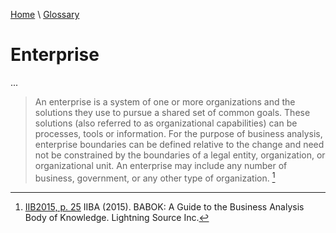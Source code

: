 [Home](../../index.html) \ [Glossary](glossary.html)

# Enterprise

...  

> An enterprise is a system of one or more organizations and the solutions they use to pursue a shared set of common goals. These solutions (also referred to as
organizational capabilities) can be processes, tools or information. For the purpose of business analysis, enterprise boundaries can be defined relative to the
change and need not be constrained by the boundaries of a legal entity, organization, or organizational unit. An enterprise may include any number of business, government, or any other type of organization. [^1]  

[^1]: [IIB2015, p. 25](../references/books/Babok-A-Guide-to-the-Business-Analysis-Body-of-Knowledge.html) IIBA (2015). BABOK: A Guide to the Business Analysis Body of Knowledge. Lightning Source Inc.
